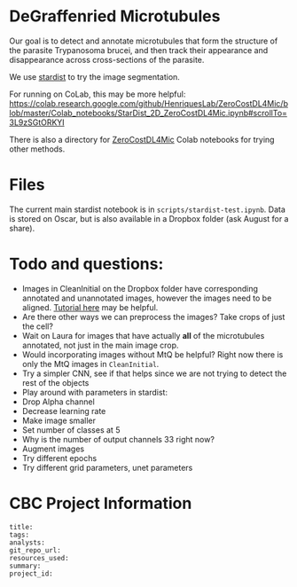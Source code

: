 # DeGraffenried Microtubules

Our goal is to detect and annotate microtubules that form the structure of the parasite Trypanosoma brucei, and then track
their appearance and disappearance across cross-sections of the parasite.

We use [stardist](https://github.com/stardist/stardist) to try the image segmentation.

For running on CoLab, this may be more helpful: https://colab.research.google.com/github/HenriquesLab/ZeroCostDL4Mic/blob/master/Colab_notebooks/StarDist_2D_ZeroCostDL4Mic.ipynb#scrollTo=3L9zSGtORKYI

There is also a directory for [ZeroCostDL4Mic](https://github.com/HenriquesLab/ZeroCostDL4Mic/wiki) Colab notebooks for trying other methods.

# Files

The current main stardist notebook is in `scripts/stardist-test.ipynb`. Data is stored on Oscar, but is also available in a Dropbox folder (ask August for a share).

# Todo and questions:

 * Images in CleanInitial on the Dropbox folder have corresponding annotated and unannotated images, however the images need to be aligned. [Tutorial here](https://pyimagesearch.com/2020/08/31/image-alignment-and-registration-with-opencv/) may be helpful.
 * Are there other ways we can preprocess the images? Take crops of just the cell?
 * Wait on Laura for images that have actually **all** of the microtubules annotated, not just in the main image crop.
 * Would incorporating images without MtQ be helpful? Right now there is only the MtQ images in `CleanInitial`.
 * Try a simpler CNN, see if that helps since we are not trying to detect the rest of the objects
 * Play around with parameters in stardist:
  * Drop Alpha channel
  * Decrease learning rate
  * Make image smaller
  * Set number of classes at 5
  * Why is the number of output channels 33 right now?
  * Augment images
  * Try different epochs
  * Try different grid parameters, unet parameters

# CBC Project Information

```
title:
tags:
analysts:
git_repo_url:
resources_used:
summary:
project_id:
```
